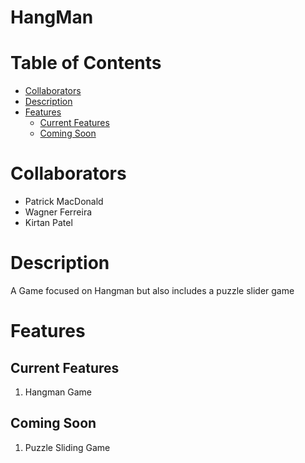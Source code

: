 # HangMan

# Table of Contents
- [Collaborators](#Collaborators)
- [Description](#Description)
- [Features](#Features)
  - [Current Features](#Current-Features) 
  - [Coming Soon](#Coming-Soon)
 
# Collaborators
- Patrick MacDonald
- Wagner Ferreira
- Kirtan Patel

# Description
A Game focused on Hangman but also includes a puzzle slider game

# Features
## Current Features
1. Hangman Game

## Coming Soon
1. Puzzle Sliding Game